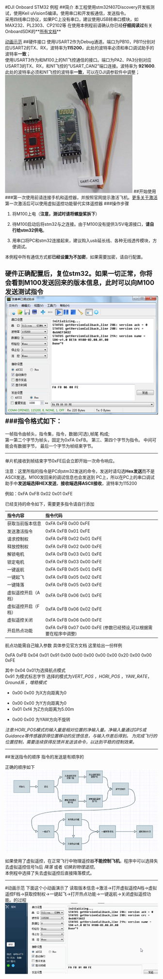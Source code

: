 
#DJI Onboard STM32 例程
##简介
本工程使用stm32f407Discovery开发板测试，使用Keil uVision5编译。使用串口和开发板通信，发送指令。  
采用四线串口协议，如果PC上没有串口，建议使用USB转串口模块，如MAX232、PL2303、CP2102等
在使用本例程前请确认你已经**仔细阅读过**有关OnboardSDK的**[所有文档](https://developer.dji.com/cn/onboard-sdk/documentation/ProgrammingGuide/)**

[动画示范](#动画示范)
##硬件接口
  使用USART2作为Debug通道。端口为PB10，PB11分别对应USART2的TX、RX，波特率为**115200**，此处的波特率必须和串口调试助手的波特率**一致**；  
使用USART3作为和M100上的N1飞控通信的接口。端口为PA2、PA3分别对应USART3的TX、RX，和N1飞控的“USART_CAN2”端口连接。波特率为 **921600**.此处的波特率必须和N1飞控的波特率**一致**，可以在DJI调参软件中调整；
![硬件串口](image/硬件串口.png)
##开始使用
###第一次使用前请连接手机和遥控器，并按照官网提示激活飞机。[更多关于激活](https://developer.dji.com/cn/onboard-sdk/documentation/ActivationGuide/)
第一次激活后可以使用虚拟遥控功能替代实体遥控器
###操作步骤
1. 将M100上电（**注意，测试时请将螺旋桨拆下**）

2. 待M100启动后将stm32与之连接。由于M100没有提供3/5V电源接口，**请自行给stm32供电**。

3. 用串口将PC和stm32连接起来，建议购入usb延长线、各种无线透传模块，方便调试。  

本例程中所有通信方式都**已经设置为不加密**，如果需要加密，请自行配置。


硬件正确配置后，复位stm32。如果一切正常，你将会看到M100发送回来的版本信息，此时可以向M100发送测试指令
![初始化成功](/image/初始化成功.png)
###指令格式如下：
---
一帧指令由帧头，指令集，指令，数据(可选),帧尾 构成;  
第一第二个字节为帧头，固定为0xFA 0xFB。
第三、第四个字节为指令。
中间可能会有数据字节，
最后一个字节为帧结束字节。

---
单片机接收到帧结束字节0xFE后会立即开始一次命令响应。

注意：这里所指的指令是PC向stm32发送的命令，发送时请勾选**Hex发送**而不是ASCII发送。M100发回来的调试信息也会发送到
PC上，所以在PC上的串口调试助手中**发送端选择HEX发送**，**接收端选择ASCII接收**，波特率为115200

例如：0xFA 0xFB 0x02 0x01 0xFE

已经支持的命令如下，需要更多指令请自行添加

|指令内容           | 指令代码             |
|:-----------------|:------------------|  
| 获取当前版本信息   | 0xFA 0xFB 0x00 0xFE |
|发送激活指令 		| 0xFA 0xFB 0x01 0xFE | 
|请求控制权   		|0xFA 0xFB 0x02 0x01 0xFE|  
|释放控制权   	 	|0xFA 0xFB 0x02 0x00 0xFE | 
|解锁电机   		 	|0xFA 0xFB 0x03 0x01 0xFE|  
|锁定电机  		 	|0xFA 0xFB 0x03 0x00 0xFE|  
|一键返航  		 	|0xFA 0xFB 0x05 0x01 0xFE|  
|一键起飞  		 	|0xFA 0xFB 0x05 0x02 0xFE|  
|一键降落  		 	|0xFA 0xFB 0x05 0x03 0xFE|  
|虚拟遥控开启（A档） |0xFA 0xFB 0x06 0x01 0xFE  |
|虚拟遥控开启（F档） |0xFA 0xFB 0x06 0x02 0xFE  |
|虚拟遥控关闭 	 	|0xFA 0xFB 0x06 0x00 0xFE | 
|开启热点功能 	 	|0xFA 0xFB 0x07 0x00 0xFE (参数已经预设,可以根据需要在程序中调整)| 
航点功能需自己输入参数 具体参见官方文档
这里给出一份样例

0xFA 0xFB 0x04 0x01 0x91 0x00 0x00 0x00 0x00 0x00 0x20 0x00 0x00 0xFE

其中 0x04 0x01为选择航点模式   
0x91 为模式标志字节  选择的模式为*VERT_POS* ，*HORI_POS* ，*YAW_RATE*， *Ground系* ，*增稳模式*  


+ 0x00 0x00 为X方向距离为0   
- 0x00 0x00 为Y方向距离为0  
- 0x01 0xf4 为Z方向距离为5.00m  
+ 0x00 0x00 为YAW方向不旋转  

*注意:HORI_POS模式的输入量是相对位置的净输入量。净输入量通过GPS或Guidance等传感器获得位置移动的反馈信息，与输入作差后得到。
     为完成飞行的位置控制，需要连续获得反馈并发送该命令，以达到平稳的控制效果。*

---  
##发送指令的顺序
指令的发送是有顺序的

正确的顺序如下
![流程图](/image/流程图.png)

如果使用了虚拟遥控，在正常飞行中物理遥控器**不能控制飞机**。程序中可以选择失去虚拟遥控信号1s后 *降落* 或者 *切换到物理遥控*。  
本例程中选择了失去虚拟遥控后直接降落模式。   

---
#动画示范
下面这个小动画演示了 读取版本信息->激活->打开虚拟遥控A档->虚拟遥控F档->获取控制权->一键起飞->打开热点功能->一键返航->关闭虚拟遥控功能。的过程
![giftest](/image/gif.gif)